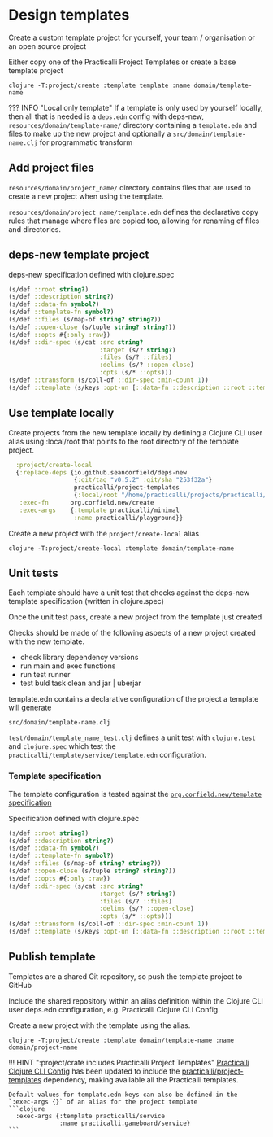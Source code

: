 # Design templates

Create a custom template project for yourself, your team / organisation or an open source project

Either copy one of the Practicalli Project Templates or create a base template project

```shell
clojure -T:project/create :template template :name domain/template-name
```

??? INFO "Local only template"
    If a template is only used by yourself locally, then all that is needed is a `deps.edn` config with deps-new, `resources/domain/template-name/` directory containing a `template.edn` and files to make up the new project and optionally a `src/domain/template-name.clj` for programmatic transform


## Add project files

`resources/domain/project_name/` directory contains files that are used to create a new project when using the template.

`resources/domain/project_name/template.edn` defines the declarative copy rules that manage where files are copied too, allowing for renaming of files and directories.


## deps-new template project


deps-new specification defined with clojure.spec

```clojure
(s/def ::root string?)
(s/def ::description string?)
(s/def ::data-fn symbol?)
(s/def ::template-fn symbol?)
(s/def ::files (s/map-of string? string?))
(s/def ::open-close (s/tuple string? string?))
(s/def ::opts #{:only :raw})
(s/def ::dir-spec (s/cat :src string?
                         :target (s/? string?)
                         :files (s/? ::files)
                         :delims (s/? ::open-close)
                         :opts (s/* ::opts)))
(s/def ::transform (s/coll-of ::dir-spec :min-count 1))
(s/def ::template (s/keys :opt-un [::data-fn ::description ::root ::template-fn ::transform]))
```

## Use template locally

Create projects from the new template locally by defining a Clojure CLI user alias using :local/root that points to the root directory of the template project.

```clojure
  :project/create-local
  {:replace-deps {io.github.seancorfield/deps-new
                  {:git/tag "v0.5.2" :git/sha "253f32a"}
                  practicalli/project-templates
                  {:local/root "/home/practicalli/projects/practicalli/project-templates/"}}
   :exec-fn      org.corfield.new/create
   :exec-args    {:template practicalli/minimal
                  :name practicalli/playground}}
```

Create a new project with the `project/create-local` alias

```shell
clojure -T:project/create-local :template domain/template-name
```


## Unit tests

Each template should have a unit test that checks against the deps-new template specification (written in clojure.spec)

Once the unit test pass, create a new project from the template just created

Checks should be made of the following aspects of a new project created with the new template.

* check library dependency versions
* run main and exec functions
* run test runner
* test buld task clean and jar | uberjar

template.edn contains a declarative configuration of the project a template will generate

`src/domain/template-name.clj`

`test/domain/template_name_test.clj` defines a unit test with `clojure.test` and `clojure.spec` which test the `practicalli/template/service/template.edn` configuration.


### Template specification

The template configuration is tested against the [`org.corfield.new/template` specification](https://github.com/seancorfield/deps-new/blob/develop/src/org/corfield/new.clj)

Specification defined with clojure.spec

```clojure
(s/def ::root string?)
(s/def ::description string?)
(s/def ::data-fn symbol?)
(s/def ::template-fn symbol?)
(s/def ::files (s/map-of string? string?))
(s/def ::open-close (s/tuple string? string?))
(s/def ::opts #{:only :raw})
(s/def ::dir-spec (s/cat :src string?
                         :target (s/? string?)
                         :files (s/? ::files)
                         :delims (s/? ::open-close)
                         :opts (s/* ::opts)))
(s/def ::transform (s/coll-of ::dir-spec :min-count 1))
(s/def ::template (s/keys :opt-un [::data-fn ::description ::root ::template-fn ::transform]))
```

## Publish template

Templates are a shared Git repository, so push the template project to GitHub

Include the shared repository within an alias definition within the Clojure CLI user deps.edn configuration, e.g. Practicalli Clojure CLI Config.

Create a new project with the template using the alias.

```shell
clojure -T:project/create :template domain/template-name :name domain/project-name
```

!!! HINT ":project/crate includes Practicalli Project Templates"
    [Practicalli Clojure CLI Config](https://practical.li/clojure/clojure-cli/practicalli-config/) has been updated to include the [practicalli/project-templates](https://github.com/practicalli/project-templates) dependency, making available all the Practicalli templates.

    Default values for template.edn keys can also be defined in the `:exec-args {}` of an alias for the project template
    ```clojure
      :exec-args {:template practicalli/service
                  :name practicalli.gameboard/service}
    ```
